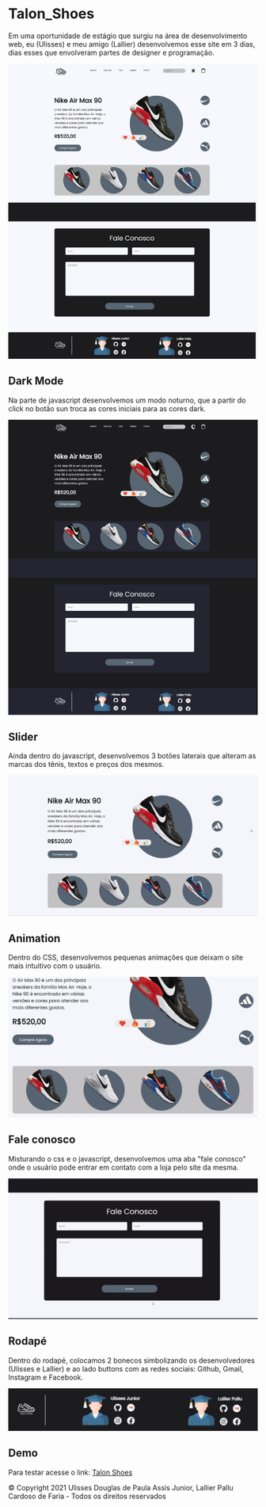# Talon_Shoes
Em uma oportunidade de estágio que surgiu na área de desenvolvimento web, eu (Ulisses) e meu amigo (Lallier) desenvolvemos esse site em 3 dias, dias esses que envolveram partes de designer e programação.
<p align="center">
<img src="assets/img/Demo_L.png">
<p>

## Dark Mode
Na parte de javascript desenvolvemos um modo noturno, que a partir do click no botão sun troca as cores iniciais para as cores dark.
<p align="center">
<img src="assets/img/Demo_D.png">
<p>

## Slider
Ainda dentro do javascript, desenvolvemos 3 botões laterais que alteram as marcas dos tênis, textos e preços dos mesmos.
<p align="center">
<img src="assets/img/Demo_Slider.gif">
<p>
  
## Animation
Dentro do CSS, desenvolvemos pequenas animações que deixam o site mais intuitivo com o usuário.
<p align="center">
<img src="assets/img/Demo_Animation.gif">
<p>

## Fale conosco
Misturando o css e o javascript, desenvolvemos uma aba "fale conosco" onde o usuário pode entrar em contato com a loja pelo site da mesma.
<p align="center">
<img src="assets/img/Demo_Email.gif">
<p>
  
## Rodapé
Dentro do rodapé, colocamos 2 bonecos simbolizando os desenvolvedores (Ulisses e Lallier) e ao lado buttons com as redes sociais: Github, Gmail, Instagram e Facebook.
<p align="center">
<img src="assets/img/Demo_Rodape.png">
<p>

## Demo
Para testar acesse o link: 
<a href="https://ulissesjunior.github.io/Talon_Shoes/" target="_blank" >Talon Shoes</a>
  
© Copyright 2021 Ulisses Douglas de Paula Assis Junior, Lallier Pallu Cardoso de Faria - Todos os direitos reservados
